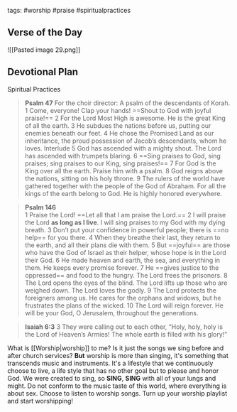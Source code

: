 tags: #worship #praise #spiritualpractices 

## Verse of the Day
![[Pasted image 29.png]]

## Devotional Plan
Spiritual Practices

>**Psalm 47**
For the choir director: A psalm of the descendants of Korah.
1 Come, everyone! Clap your hands!
    ==Shout to God with joyful praise!==
2 For the Lord Most High is awesome.
    He is the great King of all the earth.
3 He subdues the nations before us,
    putting our enemies beneath our feet.
4 He chose the Promised Land as our inheritance,
    the proud possession of Jacob’s descendants, whom he loves. Interlude
5 God has ascended with a mighty shout.
    The Lord has ascended with trumpets blaring.
6 ==Sing praises to God, sing praises;
    sing praises to our King, sing praises!==
7 For God is the King over all the earth.
    Praise him with a psalm.
8 God reigns above the nations,
    sitting on his holy throne.
9 The rulers of the world have gathered together
    with the people of the God of Abraham.
For all the kings of the earth belong to God.
    He is highly honored everywhere.
	
>**Psalm 146**	
>1 Praise the Lord!
==Let all that I am praise the Lord.==
2     I will praise the Lord **as long as I live**.
    I will sing praises to my God with my dying breath.
3 Don’t put your confidence in powerful people;
    there is ==no help== for you there.
4 When they breathe their last, they return to the earth,
    and all their plans die with them.
5 But ==joyful== are those who have the God of Israel as their helper,
    whose hope is in the Lord their God.
6 He made heaven and earth,
    the sea, and everything in them.
    He keeps every promise forever.
7 He ==gives justice to the oppressed==
    and food to the hungry.
The Lord frees the prisoners.
>8 The Lord opens the eyes of the blind.
The Lord lifts up those who are weighed down.
    The Lord loves the godly.
9 The Lord protects the foreigners among us.
    He cares for the orphans and widows,
    but he frustrates the plans of the wicked.
10 The Lord will reign forever.
    He will be your God, O Jerusalem, throughout the generations.

>**Isaiah 6:3**
>3 They were calling out to each other,
	“Holy, holy, holy is the Lord of Heaven’s Armies!
    The whole earth is filled with his glory!”

What is [[Worship|worship]] to me? Is it just the songs we sing before and after church services? **But** worship is more than singing, it's something that transcends music and instruments. It's a lifestyle that we continuously choose to live, a life style that has no other goal but to please and honor God. We were created to sing, so **SING**, **SING** with all of your lungs and might. Do not conform to the music taste of this world, where everything is about sex. Choose to listen to worship songs. Turn up your worship playlist and start worshipping!